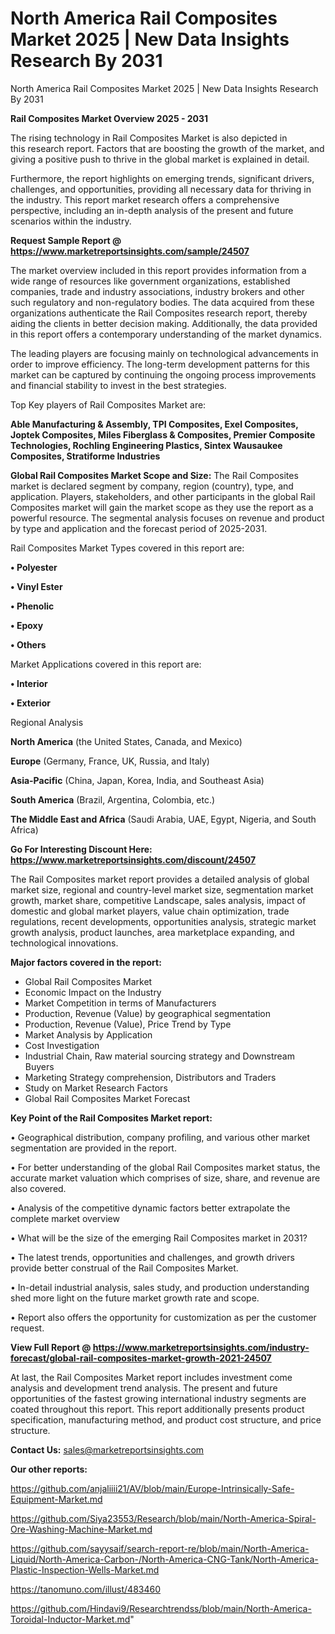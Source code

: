 # North America Rail Composites Market 2025 | New Data Insights Research By 2031
North America Rail Composites Market 2025 | New Data Insights Research By 2031

<Strong> Rail Composites Market Overview 2025 - 2031</strong>

The rising technology in Rail Composites Market is also depicted in this research report. Factors that are boosting the growth of the market, and giving a positive push to thrive in the global market is explained in detail.

Furthermore, the report highlights on emerging trends, significant drivers, challenges, and opportunities, providing all necessary data for thriving in the industry. This report market research offers a comprehensive perspective, including an in-depth analysis of the present and future scenarios within the industry.

<strong>Request Sample Report @ <a href=https://www.marketreportsinsights.com/sample/24507>https://www.marketreportsinsights.com/sample/24507</a></strong>

The market overview included in this report provides information from a wide range of resources like government organizations, established companies, trade and industry associations, industry brokers and other such regulatory and non-regulatory bodies. The data acquired from these organizations authenticate the Rail Composites research report, thereby aiding the clients in better decision making. Additionally, the data provided in this report offers a contemporary understanding of the market dynamics.

The leading players are focusing mainly on technological advancements in order to improve efficiency. The long-term development patterns for this market can be captured by continuing the ongoing process improvements and financial stability to invest in the best strategies.

Top Key players of Rail Composites Market are:

<strong>Able Manufacturing & Assembly, TPI Composites, Exel Composites, Joptek Composites, Miles Fiberglass & Composites, Premier Composite Technologies, Rochling Engineering Plastics, Sintex Wausaukee Composites, Stratiforme Industries</strong>

<strong><b>Global Rail Composites Market Scope and Size:</b></strong>
The Rail Composites market is declared segment by company, region (country), type, and application. Players, stakeholders, and other participants in the global Rail Composites market will gain the market scope as they use the report as a powerful resource. The segmental analysis focuses on revenue and product by type and application and the forecast period of 2025-2031.

Rail Composites Market Types covered in this report are:

<strong>• Polyester

• Vinyl Ester

• Phenolic

• Epoxy

• Others</strong>

Market Applications covered in this report are:

<strong>• Interior

• Exterior</strong> 

Regional Analysis

<strong>North America</strong> (the United States, Canada, and Mexico)

<strong>Europe</strong> (Germany, France, UK, Russia, and Italy)

<strong>Asia-Pacific</strong> (China, Japan, Korea, India, and Southeast Asia)

<strong>South America</strong> (Brazil, Argentina, Colombia, etc.)

<strong>The Middle East and Africa</strong> (Saudi Arabia, UAE, Egypt, Nigeria, and South Africa)

<strong>Go For Interesting Discount Here: <a href=https://www.marketreportsinsights.com/discount/24507>https://www.marketreportsinsights.com/discount/24507</a></strong>

The Rail Composites market report provides a detailed analysis of global market size, regional and country-level market size, segmentation market growth, market share, competitive Landscape, sales analysis, impact of domestic and global market players, value chain optimization, trade regulations, recent developments, opportunities analysis, strategic market growth analysis, product launches, area marketplace expanding, and technological innovations.

<strong><b>Major factors covered in the report:</b></strong>
<ul>
  <li>Global Rail Composites Market </li>
  <li>Economic Impact on the Industry</li>
  <li>Market Competition in terms of Manufacturers</li>
  <li>Production, Revenue (Value) by geographical segmentation</li>
  <li>Production, Revenue (Value), Price Trend by Type</li>
  <li>Market Analysis by Application</li>
  <li>Cost Investigation</li>
  <li>Industrial Chain, Raw material sourcing strategy and Downstream Buyers</li>
  <li>Marketing Strategy comprehension, Distributors and Traders</li>
  <li>Study on Market Research Factors</li>
  <li>Global Rail Composites Market Forecast</li>
</ul>

<strong><b>Key Point of the Rail Composites Market report:</b></strong>

• Geographical distribution, company profiling, and various other market segmentation are provided in the report.

• For better understanding of the global Rail Composites market status, the accurate market valuation which comprises of size, share, and revenue are also covered.

• Analysis of the competitive dynamic factors better extrapolate the complete market overview

• What will be the size of the emerging Rail Composites market in 2031?

• The latest trends, opportunities and challenges, and growth drivers provide better construal of the Rail Composites Market.

• In-detail industrial analysis, sales study, and production understanding shed more light on the future market growth rate and scope.

• Report also offers the opportunity for customization as per the customer request.

<strong><b>View Full Report @ <a href=https://www.marketreportsinsights.com/industry-forecast/global-rail-composites-market-growth-2021-24507>https://www.marketreportsinsights.com/industry-forecast/global-rail-composites-market-growth-2021-24507</a></b></strong>


At last, the Rail Composites Market report includes investment come analysis and development trend analysis. The present and future opportunities of the fastest growing international industry segments are coated throughout this report. This report additionally presents product specification, manufacturing method, and product cost structure, and price structure.

<strong>Contact Us:</strong>
sales@marketreportsinsights.com

<strong>Our other reports:</strong>

<a href=https://github.com/anjaliiii21/AV/blob/main/Europe-Intrinsically-Safe-Equipment-Market.md>https://github.com/anjaliiii21/AV/blob/main/Europe-Intrinsically-Safe-Equipment-Market.md</a>

<a href=https://github.com/Siya23553/Research/blob/main/North-America-Spiral-Ore-Washing-Machine-Market.md>https://github.com/Siya23553/Research/blob/main/North-America-Spiral-Ore-Washing-Machine-Market.md</a>

<a href=https://github.com/sayysaif/search-report-re/blob/main/North-America-Liquid/North-America-Carbon-/North-America-CNG-Tank/North-America-Plastic-Inspection-Wells-Market.md>https://github.com/sayysaif/search-report-re/blob/main/North-America-Liquid/North-America-Carbon-/North-America-CNG-Tank/North-America-Plastic-Inspection-Wells-Market.md</a>

<a href=https://tanomuno.com/illust/483460>https://tanomuno.com/illust/483460</a>

<a href=https://github.com/Hindavi9/Researchtrendss/blob/main/North-America-Toroidal-Inductor-Market.md>https://github.com/Hindavi9/Researchtrendss/blob/main/North-America-Toroidal-Inductor-Market.md</a>"
